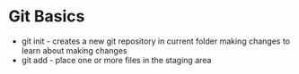 # Git Basics
* git init - creates a new git repository in current folder
making changes to learn about making changes
* git add - place one or more files in the staging area

